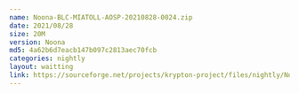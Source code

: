 ```yaml
---
name: Noona-BLC-MIATOLL-AOSP-20210828-0024.zip
date: 2021/08/28
size: 20M
version: Noona
md5: 4a62b6d7eacb147b097c2813aec70fcb
categories: nightly
layout: waitting
link: https://sourceforge.net/projects/krypton-project/files/nightly/Noona-BLC-MIATOLL-AOSP-20210828-0024.zip
---
```

